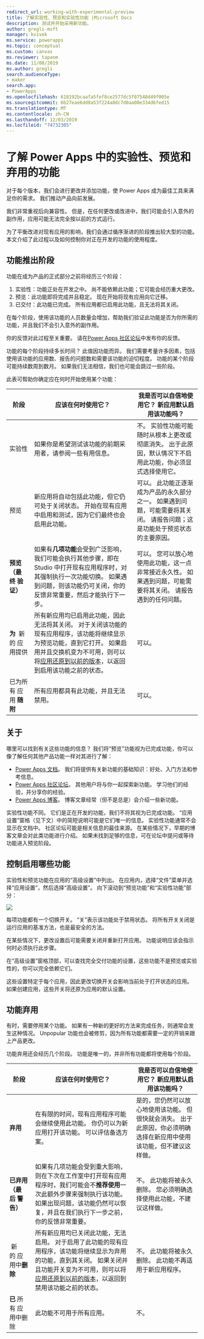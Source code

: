 ```yaml
---
redirect_url: working-with-experimental-preview
title: 了解实验性、预览和实验性功能 |Microsoft Docs
description: 测试并开始采用新功能。
author: gregli-msft
manager: kvivek
ms.service: powerapps
ms.topic: conceptual
ms.custom: canvas
ms.reviewer: tapanm
ms.date: 11/08/2019
ms.author: gregli
search.audienceType:
- maker
search.app:
- PowerApps
ms.openlocfilehash: 618192bcaafa5fef8ce2577dc5f07548d49f005e
ms.sourcegitcommit: 6b27eae6dd8a53f224a8dc7d0aa00e334d6fed15
ms.translationtype: MT
ms.contentlocale: zh-CN
ms.lasthandoff: 12/03/2019
ms.locfileid: "74732305"
---
```

# <a name="understand-experimental-preview-and-deprecated-features-in-power-apps"></a>了解 Power Apps 中的实验性、预览和弃用的功能

对于每个版本，我们会进行更改并添加功能，使 Power Apps 成为最佳工具来满足你的需求。 我们推动产品向前发展。  

我们非常重视后向兼容性。 但是，在任何更改或改进中，我们可能会引入意外的副作用，应用可能无法完全按以前的方式运行。

为了平衡改进对现有应用的影响，我们会通过循序渐进的阶段推出较大型的功能。 本文介绍了此过程以及如何控制你对正在开发的功能的使用程度。

## <a name="feature-roll-out-stages"></a>功能推出阶段

功能在成为产品的正式部分之前将经历三个阶段：

1. 实验性：功能正处在开发之中。 尚不能依赖此功能；它可能会经历重大更改。
1. 预览：此功能即将完成并且稳定。 现在开始将现有应用向它迁移。
1. 已交付：此功能已完成。 所有应用都已启用此功能，且无法将其关闭。

在每个阶段，使用该功能的人员数量会增加，帮助我们验证此功能是否为你所需的功能，并且我们不会引入意外的副作用。

你的反馈对此过程至关重要。  请在[Power Apps 社区论坛](https://powerusers.microsoft.com/t5/PowerApps-Community/ct-p/PowerApps1)中发布你的反馈。

功能的每个阶段持续多长时间？ 此值因功能而异。 我们需要考量许多因素，包括使用该功能的应用数、报告的问题数和需要该功能的迫切程度。 功能的某个阶段可能持续数周到数月。  如果我们无法相信，我们也可能会跳过一些阶段。

此表可帮助你确定应在何时开始使用某个功能： 

| 阶段 | 应该在何时使用它？ | 我是否可以自信地使用它？  新应用默认启用该功能吗？ | 
|----|----|----|
| 实验性 | 如果你是希望测试该功能的前期采用者，请参阅一些有用信息。 | 不。 实验性功能可能随时从根本上更改或彻底消失。 出于此原因，默认情况下不启用此功能，你必须显式选择使用它。 |  
| 预览 | 新应用将自动包括此功能，但它仍可处于关闭状态。  开始在现有应用中启用和测试，因为它们最终也会启用此功能。  |可以。  此功能正逐渐成为产品的永久部分之一。 如果遇到问题，可能需要将其关闭。  请报告问题；这是功能处于预览状态的主要原因。  | 
| **预览（最终&nbsp;验证）** | 如果有**几项功能**会受到广泛影响，我们可能会执行其他步骤，即在 Studio 中打开现有应用程序时，对其强制执行一次功能切换。  如果遇到问题，则该功能仍可关闭，你的反馈非常重要，然后才能执行下一步。 | 可以。 您可以放心地使用此功能，这一点非常接近永久性。 如果遇到问题，可能需要将其关闭。  请报告遇到的任何问题。 |
| **为&nbsp;** 新的&nbsp;应用提供 | 所有新应用均已启用此功能，因此无法将其关闭。  对于关闭该功能的现有应用程序，该功能将继续显示为预览功能，直到它打开。  如果启用并且交换机变为不可用，则可以将[应用还原到以前的版本](restore-an-app.md)，以返回到启用该功能之前的状态。 | 可以。 |
| 已为所有&nbsp;应用&nbsp;**随附** | 所有应用都具有此功能，并且无法禁用。 | 可以。 | 

## <a name="documentation"></a>关于

哪里可以找到有关这些功能的信息？  我们将“预览”功能视为已完成功能，你可以像了解任何其他产品功能一样对其进行了解： 
- [Power Apps 文档](https://docs.microsoft.com/powerapps/maker/canvas-apps/getting-started)。 我们将提供有关新功能的基础知识：好处、入门方法和参考信息。
- [Power Apps 社区论坛](https://powerusers.microsoft.com/t5/PowerApps-Community/ct-p/PowerApps1)。  其他用户将与你一起探索新功能。 学习他们的经验，并分享你的经验。
- [Power Apps 博客](https://powerapps.microsoft.com/blog/)。  博客文章经常（但不是总是）会介绍一些新功能。

实验性功能不同。  它们是正在开发的功能，我们不将其视为已完成功能。 “应用设置”窗格（见下文）中的简短说明可能是它们唯一的信息。 实验性功能通常不会显示在文档中。 社区论坛可能是相关信息的最佳来源。  在某些情况下，早期的博客文章会对此类功能进行介绍。  如果未找到足够的信息，可在论坛中提问或等待功能进入预览阶段。

## <a name="controlling-which-features-are-enabled"></a>控制启用哪些功能

实验性和预览功能在应用的“高级设置”中列出。  在应用内，选择“文件”菜单并选择“应用设置”，然后选择“高级设置”。 向下滚动到“预览功能”和“实验性功能”部分：

![](media/working-with-experimental/advanced-settings.png)

每项功能都有一个切换开关。  “关”表示该功能处于禁用状态。  将所有开关关闭是运行应用的基准方法，也是最安全的方法。

在某些情况下，更改设置后可能需要关闭并重新打开应用。  功能说明应该会指示何时必须执行此步骤。

在“高级设置”窗格顶部，可以查找完全交付功能的设置，这些功能不是预览或实验性的，你可以完全依赖它们。 

这些设置特定于每个应用，因此更改切换开关会影响当前处于打开状态的应用。 如果创建应用，这些开关将还原为应用的默认设置。

## <a name="feature-deprecation"></a>功能弃用

有时，需要停用某个功能。  如果有一种新的更好的方法来完成任务，则通常会发生这种情况。  Unpopular 功能也会被修剪，因为所有功能都需要一定的开销来跟上产品更改。

功能弃用还会经历几个阶段。  功能是唯一的，并非所有功能都将使用每个阶段。

| 阶段 | 应该在何时使用它？ | 我是否可以自信地使用它？  新应用默认启用该功能吗？ | 
|----|----|----|
| **弃用** | 在有限的时间，现有应用程序可能会继续使用此功能。 你仍可以为新应用打开该功能。  可以评估备选方案。  | 是的，您仍然可以放心地使用该功能。 但很快就会消失。 出于此原因，你必须明确选择在新应用中使用该功能，但不建议这样做。  |
| **已弃用（最后&nbsp;警告）** | 如果有几项功能会受到重大影响，则在下次在工作室中打开现有应用程序时，我们可能会不**推荐使用**一次此额外步骤来强制执行该功能。  如果出现问题，该功能仍然可以恢复，并且在我们执行下一步之前，你的反馈非常重要。|  不。  此功能将被永久删除。 您必须明确选择使用此功能，不建议这样做。 |
| &nbsp;新的&nbsp;应用中**删除** | 所有新应用均已关闭此功能，无法启用。  对于启用了此功能的现有应用程序，该功能将继续显示为弃用的功能，直到其关闭。  如果关闭并且功能开关变为不可用，则可以将[应用还原到以前的版本](restore-an-app.md)，以返回到禁用该功能之前的状态。 | 不。  此功能将被永久删除。 此功能不再适用于新应用程序。 |
| **已**&nbsp;所有&nbsp;应用中删除 | 此功能不可用于所有应用。 | 不。 |  

